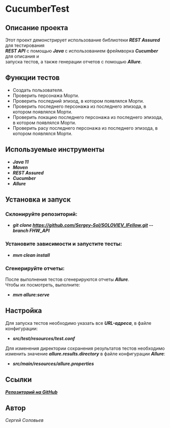 # CucumberTest

## Описание проекта
Этот проект демонстрирует использование библиотеки ***REST Assured*** для тестирования<br/>
***REST API*** с помощью ***Java*** с использованием фреймворка ***Cucumber*** для описания и <br/>
запуска тестов, а также генерации отчетов с помощью ***Allure***.

## Функции тестов
- Создать пользователя.<br/>
- Проверить персонажа Морти.<br/>
- Проверить последний эпизод, в котором появлялся Морти.<br/>
- Проверить последнего персонажа из последнего эпизода, в котором появлялся Морти.<br/>
- Проверить локацию последнего персонажа из последнего эпизода, в котором появлялся Морти.<br/>
- Проверить расу последнего персонажа из последнего эпизода, в котором появлялся Морти.<br/>


## Используемые инструменты
- ***Java 11***<br/>
- ***Maven***<br/>
- ***REST Assured***<br/>
- ***Cucumber***<br/>
- ***Allure***

## Установка и запуск
### Склонируйте репозиторий:
- ***git clone https://github.com/Sergey-Sol/SOLOVIEV_IFellow.git --branch FHW_API***
### Установите зависимости и запустите тесты:
- ***mvn clean install***
### Сгенерируйте отчеты:
После выполнения тестов сгенерируются отчеты ***Allure***.<br/>
Чтобы их посмотреть, выполните:<br/>

- ***mvn allure:serve***
## Настройка
Для запуска тестов необходимо указать все ***URL-адреса***, в файле конфигурации:<br/>
- ***src/test/resources/test.conf***

Для изменения директории сохранения результатов тестов необходимо изменить значение ***allure.results.directory*** в файле конфигурации ***Allure***:

- ***src/main/resources/allure.properties***

## Ссылки
***[Репозиторий на GitHub](https://github.com/Sergey-Sol/SOLOVIEV_IFellow/tree/FHW_API)***
## Автор
*Сергей Соловьев*